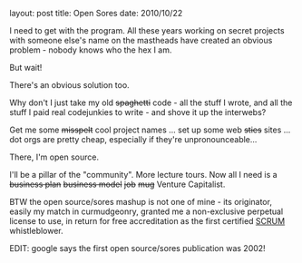 layout: post
title: Open Sores
date: 2010/10/22

I need to get with the program. All these years working on secret projects with someone else's name on the mastheads have created an obvious problem - nobody knows who the hex I am.

But wait!

There's an obvious solution too.

Why don't I just take my old <strike>spaghetti</strike> code -  all the stuff I wrote, and all the stuff I paid real codejunkies to write - and shove it up the interwebs?

Get me some <strike>misspelt</strike> cool project names ... set up some web <strike>sties</strike> sites ... dot orgs are pretty cheap, especially if they're unpronounceable...

There, I'm open source.

I'll be a pillar of the "community". More lecture tours. Now all I need is a <strike>business plan</strike> <strike>business model</strike> <strike>job</strike> <strike>mug</strike> Venture Capitalist.

BTW the open source/sores mashup is not one of mine - its originator, easily my match in curmudgeonry,  granted me a non-exclusive perpetual license to use, in return for free accreditation as the first certified [SCRUM]() whistleblower.

EDIT: google says the first open source/sores publication was 2002!
